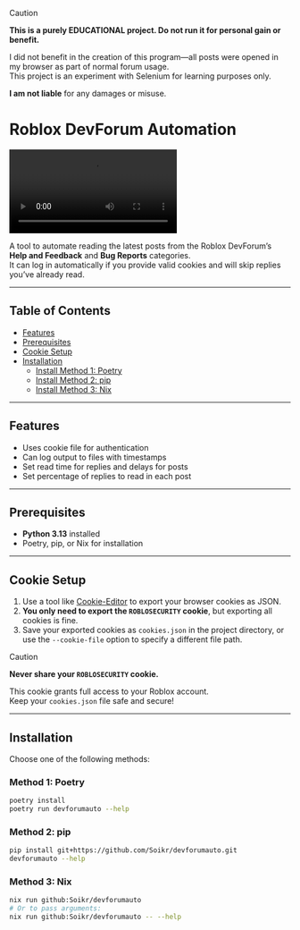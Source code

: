 > [!CAUTION]
> **This is a purely EDUCATIONAL project. Do not run it for personal gain or benefit.**
>
> I did not benefit in the creation of this program—all posts were opened in my browser as part of normal forum usage.  
> This project is an experiment with Selenium for learning purposes only.
>
> **I am not liable** for any damages or misuse.

# Roblox DevForum Automation

![Preview](preview.mp4)

A tool to automate reading the latest posts from the Roblox DevForum’s **Help and Feedback** and **Bug Reports** categories.  
It can log in automatically if you provide valid cookies and will skip replies you’ve already read.

---

## Table of Contents

- [Features](#features)
- [Prerequisites](#prerequisites)
- [Cookie Setup](#cookie-setup)
- [Installation](#installation)
  - [Install Method 1: Poetry](#method-1-poetry)
  - [Install Method 2: pip](#method-2-pip)
  - [Install Method 3: Nix](#method-3-nix)

---

## Features

- Uses cookie file for authentication
- Can log output to files with timestamps
- Set read time for replies and delays for posts
- Set percentage of replies to read in each post

---

## Prerequisites

- **Python 3.13** installed
- Poetry, pip, or Nix for installation

---

## Cookie Setup

1. Use a tool like [Cookie-Editor](https://cookie-editor.com/) to export your browser cookies as JSON.
2. **You only need to export the `ROBLOSECURITY` cookie**, but exporting all cookies is fine.
3. Save your exported cookies as `cookies.json` in the project directory, or use the `--cookie-file` option to specify a different file path.

> [!CAUTION]
> **Never share your `ROBLOSECURITY` cookie.**
>
> This cookie grants full access to your Roblox account.  
> Keep your `cookies.json` file safe and secure!

---

## Installation

Choose one of the following methods:

### Method 1: Poetry

```bash
poetry install
poetry run devforumauto --help
```

### Method 2: pip

```bash
pip install git+https://github.com/Soikr/devforumauto.git
devforumauto --help
```

### Method 3: Nix

```bash
nix run github:Soikr/devforumauto
# Or to pass arguments:
nix run github:Soikr/devforumauto -- --help
```
